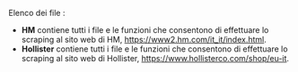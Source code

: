 Elenco dei file :
-  **HM** contiene tutti i file e le funzioni che consentono di effettuare lo scraping al sito web di HM, https://www2.hm.com/it_it/index.html.  
- **Hollister**  contiene tutti i file e le funzioni che consentono di effettuare lo scraping al sito web di Hollister, https://www.hollisterco.com/shop/eu-it.  
